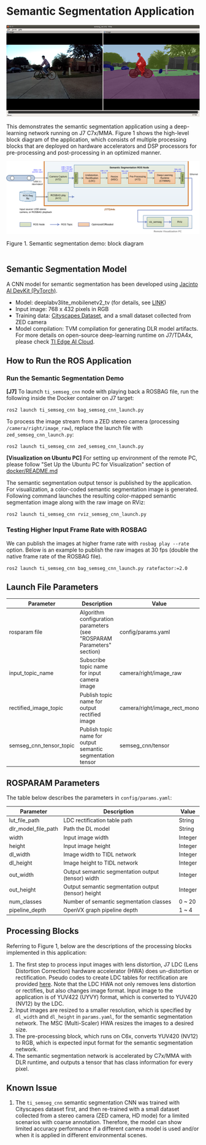 Semantic Segmentation Application
=================================

![](docs/semseg_rviz.png)
<br />

This demonstrates the semantic segmentation application using a deep-learning network running on J7 C7x/MMA. Figure 1 shows the high-level block diagram of the application, which consists of multiple processing blocks that are deployed on hardware accelerators and DSP processors for pre-processing and post-processing in an optimized manner.

![](docs/semseg_demo_block_diagram.svg)
<figcaption>Figure 1. Semantic segmentation demo: block diagram</figcaption>
<br />

## Semantic Segmentation Model
A CNN model for semantic segmentation has been developed using [Jacinto AI DevKit (PyTorch)](https://git.ti.com/cgit/jacinto-ai/pytorch-jacinto-ai-devkit/about/).

* Model: deeplabv3lite_mobilenetv2_tv (for details, see [LINK](https://git.ti.com/cgit/jacinto-ai/pytorch-jacinto-ai-devkit/about/docs/Semantic_Segmentation.md))
* Input image: 768 x 432 pixels in RGB
* Training data: [Cityscapes Dataset](https://www.cityscapes-dataset.com), and a small dataset collected from ZED camera
* Model compilation: TVM compilation for generating DLR model artifacts. For more details on open-source deep-learning runtime on J7/TDA4x, please check [TI Edge AI Cloud](https://dev.ti.com/edgeai/).

## How to Run the ROS Application

### Run the Semantic Segmentation Demo
**[J7]** To launch `ti_semseg_cnn` node with playing back a ROSBAG file, run the following inside the Docker container on J7 target:
```
ros2 launch ti_semseg_cnn bag_semseg_cnn_launch.py
```
To process the image stream from a ZED stereo camera (processing `/camera/right/image_raw`), replace the launch file with `zed_semseg_cnn_launch.py`:
```
ros2 launch ti_semseg_cnn zed_semseg_cnn_launch.py
```

**[Visualization on Ubuntu PC]** For setting up environment of the remote PC, please follow "Set Up the Ubuntu PC for Visualization" section of [docker/README.md](../../docker/README.md)

The semantic segmentation output tensor is published by the application. For visualization, a color-coded semantic segmentation image is generated. Following command launches the resulting color-mapped semantic segmentation image along with the raw image on RViz:
```
ros2 launch ti_semseg_cnn rviz_semseg_cnn_launch.py
```
### Testing Higher Input Frame Rate with ROSBAG
We can publish the images at higher frame rate with `rosbag play --rate` option. Below is an example to publish the raw images at 30 fps (double the native frame rate of the ROSBAG file).
```
ros2 launch ti_semseg_cnn bag_semseg_cnn_launch.py ratefactor:=2.0
```

## Launch File Parameters

Parameter               | Description                                                               | Value
------------------------|---------------------------------------------------------------------------|-------------------
rosparam file           | Algorithm configuration parameters (see "ROSPARAM Parameters" section)    | config/params.yaml
input_topic_name        | Subscribe topic name for input camera image                               | camera/right/image_raw
rectified_image_topic   | Publish topic name for output rectified image                             | camera/right/image_rect_mono
semseg_cnn_tensor_topic | Publish topic name for output semantic segmentation tensor                | semseg_cnn/tensor

## ROSPARAM Parameters
The table below describes the parameters in `config/params.yaml`:

 Parameter                | Description                                                                  | Value
--------------------------|------------------------------------------------------------------------------|----------
 lut_file_path            | LDC rectification table path                                                 | String
 dlr_model_file_path      | Path the DL model                                                            | String
 width                    | Input image width                                                            | Integer
 height                   | Input image height                                                           | Integer
 dl_width                 | Image width to TIDL network                                                  | Integer
 dl_height                | Image height to TIDL network                                                 | Integer
 out_width                | Output semantic segmentation output (tensor) width                           | Integer
 out_height               | Output semantic segmentation output (tensor) height                          | Integer
 num_classes              | Number of semantic segmentation classes                                      | 0 ~ 20
 pipeline_depth           | OpenVX graph pipeline depth                                                  | 1 ~ 4

## Processing Blocks

Referring to Figure 1, below are the descriptions of the processing blocks implemented in this application:

1. The first step to process input images with lens distortion, J7 LDC (Lens Distortion Correction) hardware accelerator (HWA) does un-distortion or rectification. Pseudo codes to create LDC tables for rectification are provided [here](../ti_sde/README.md). Note that the LDC HWA not only removes lens distortion or rectifies, but also changes image format. Input image to the application is of YUV422 (UYVY) format, which is converted to YUV420 (NV12) by the LDC.
2. Input images are resized to a smaller resolution, which is specified by `dl_width` and `dl_height` in `params.yaml`, for the semantic segmentation network. The MSC (Multi-Scaler) HWA resizes the images to a desired size.
3. The pre-processing block, which runs on C6x, converts YUV420 (NV12) to RGB, which is expected input format for the semantic segmentation network.
4. The semantic segmentation network is accelerated by C7x/MMA with DLR runtime, and outputs a tensor that has class information for every pixel.

## Known Issue

1. The `ti_semseg_cnn` semantic segmentation CNN was trained with Cityscapes dataset first, and then re-trained with a small dataset collected from a stereo camera (ZED camera, HD mode) for a limited scenarios with coarse annotation. Therefore, the model can show limited accuracy performance if a different camera model is used and/or when it is applied in different environmental scenes.
